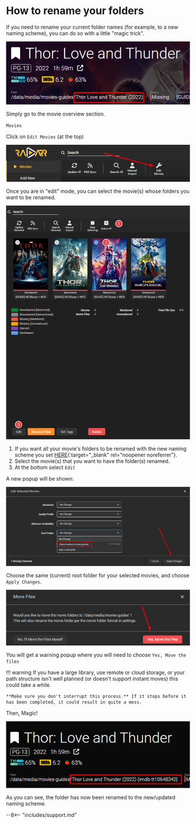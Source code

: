 # How to rename your folders

If you need to rename your current folder names (for example, to a new naming scheme), you can do so with a little "magic trick".

![!radarr-wrong-folder-name](images/radarr-wrong-folder-name.png)

Simply go to the movie overview section.

`Movies`

Click on `Edit Movies` (at the top)

![!radarr-movie-editor](images/radarr-movie-editor.png)

Once you are in "edit" mode, you can select the movie(s) whose folders you want to be renamed.

![!radarr-movie-editor-select](images/radarr-movie-editor-select.png)

1. If you want all your movie's folders to be renamed with the new naming scheme you set [HERE](/Radarr/Radarr-recommended-naming-scheme){:target="_blank" rel="noopener noreferrer"}.
1. Select the movie(s) that you want to have the folder(s) renamed.
1. At the bottom select `Edit`

A new popup will be shown:

![!radarr-edit-selected-movies](images/radarr-edit-selected-movies.png)

Choose the same (current) root folder for your selected movies, and choose `Apply Changes`.

![!radarr-movie-editor-move-files-yes](images/radarr-movie-editor-move-files-yes.png)

You will get a warning popup where you will need to choose `Yes, Move the files`

!!! warning
    If you have a large library, use remote or cloud storage, or your path structure isn't well planned (or doesn't support instant moves) this could take a while.

    **Make sure you don't interrupt this process.** If it stops before it has been completed, it could result in quite a mess.

Then, Magic!

![!radarr-correct-folder-name](images/radarr-correct-folder-name.png)

As you can see, the folder has now been renamed to the new/updated naming scheme.

--8<-- "includes/support.md"
